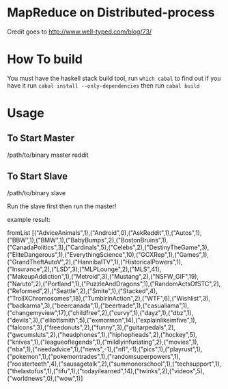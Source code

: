 # MapReduce on Distributed-process

Credit goes to http://www.well-typed.com/blog/73/

# How To build

You must have the haskell stack build tool, run `which cabal` to find out if you have it
run `cabal install --only-dependencies`
then
run `cabal build`

# Usage

## To Start Master
/path/to/binary master <host> <port> reddit <inputfile>

## To Start Slave
/path/to/binary slave <host> <port>

Run the slave first then run the master!

example result:

fromList
[("AdviceAnimals",1),("Android",0),("AskReddit",1),("Autos",1),("BBW",1),("BMW",1),("BabyBumps",2),("BostonBruins",1),("CanadaPolitics",3),("Cardinals",5),("Celebs",2),("DestinyTheGame",3),("EliteDangerous",1),("EverythingScience",10),("GCXRep",1),("Games",1),("GrandTheftAutoV",2),("HannibalTV",1),("HistoricalPowers",1),("Insurance",2),("LSD",3),("MLPLounge",2),("MLS",41),("MakeupAddiction",1),("Metroid",3),("Mustang",2),("NSFW_GIF",19),("Naruto",2),("Portland",1),("PuzzleAndDragons",1),("RandomActsOfSTC",2),("Reformed",2),("Seattle",2),("Smite",1),("Stacked",4),("TrollXChromosomes",18),("TumblrInAction",2),("WTF",6),("Wishlist",3),("badkarma",3),("beercanada",1),("beertrade",1),("casualiama",1),("changemyview",17),("childfree",2),("curvy",1),("dayz",1),("dbz",1),("devils",3),("elliottsmith",5),("exmormon",14),("explainlikeimfive",1),("falcons",3),("freedonuts",2),("funny",3),("guitarpedals",2),("gwcumsluts",2),("headphones",1),("hiphopheads",2),("hockey",5),("knives",1),("leagueoflegends",1),("mildlyinfuriating",2),("movies",1),("nba",1),("needadvice",1),("news",-1),("nfl",-1),("pics",1),("playrust",1),("pokemon",1),("pokemontrades",1),("randomsuperpowers",1),("roosterteeth",4),("sausagetalk",2),("summonerschool",1),("techsupport",1),("thelastofus",1),("tifu",1),("todayilearned",14),("twinks",2),("videos",5),("worldnews",0),("wow",1)]

